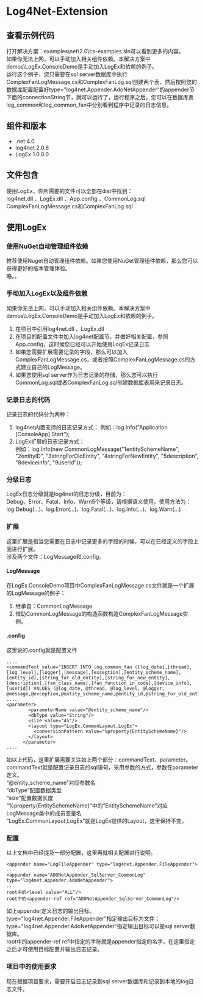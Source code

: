 # Log4Net-Extension  
## 查看示例代码  
打开解决方案：examples\net\2.0\cs-examples.sln可以看到更多的内容。    
如果你无法上网，可以手动加入相关组件依赖。本解决方案中demos\LogEx.ConsoleDemo是手动加入LogEx和依赖的例子。  
运行这个例子，您只需要在sql server数据库中执行ComplexFanLogMessage.cs和ComplexFanLog.sql创建两个表，然后按照您的数据库配置配置好type="log4net.Appender.AdoNetAppender"的appender节下面的connectionString节，就可以运行了，运行程序之后，您可以在数据库表log_common和log_common_fan中分别看到程序中记录的日志信息。  

## 组件和版本  
* .net 4.0  
* log4net 2.0.8
* LogEx 1.0.0.0

## 文件包含  
使用LogEx，你所需要的文件可以全部在dist中找到：    
log4net.dll  、LogEx.dll  、App.config  、CommonLog.sql  
ComplexFanLogMessage.cs和ComplexFanLog.sql    

## 使用LogEx  
### 使用NuGet自动管理组件依赖  
推荐使用Nuget自动管理组件依赖。如果您使用NuGet管理组件依赖，那么您可以获得更好的版本管理体验。  
略。。  
### 手动加入LogEx以及组件依赖   
如果你无法上网，可以手动加入相关组件依赖。本解决方案中demos\LogEx.ConsoleDemo是手动加入LogEx和依赖的例子。  
1. 在项目中引用log4net.dll  、LogEx.dll
2. 在项目的配置文件中加入log4net配置节，并做好相关配置，参照App.config，这时候您已经可以开始使用LogEx记录日志
3. 如果您需要扩展需要记录的字段，那么可以加入ComplexFanLogMessage.cs，或者按照ComplexFanLogMessage.cs的方式建立自己的LogMessage。
4. 如果您使用sql server作为日志记录的存储，那么您可以执行CommonLog.sql或者ComplexFanLog.sql创建数据库表用来记录日志。
### 记录日志的代码  
记录日志的代码分为两种：  
1. log4net内置支持的日志记录方式： 
例如：log.Info("Application [ConsoleApp] Start");   
2. LogEx扩展的日志记录方式：  
例如：log.Info(new CommonLogMessage("1entitySchemeName", "2entityID", "3stringForOldEntity", "4stringForNewEntity", "5description", "8deviceinfo", "9userid"));  

### 分级日志  
LogEx日志分级就是log4net的日志分级，目前为：  
Debug、Error、Fatal、Info、Warn5个等级，请根据语义使用。使用方法为：log.Debug(...)、log.Error(...)、log.Fatal(...)、log.Info(...)、log.Warn(...)   

### 扩展  
这里扩展是指当您需要在日志中记录更多的字段的时候，可以在已经定义的字段上面进行扩展。  
涉及两个文件：LogMessage和.config。  
#### LogMessage  
在LogEx.ConsoleDemo项目中ComplexFanLogMessage.cs文件就是一个扩展的LogMessage的例子：   
1. 继承自：CommonLogMessage  
2. 借助CommonLogMessage的构造函数构造ComplexFanLogMessage实例。  
#### .config  
这里说的.config就是配置文件  
```
....
<commandText value="INSERT INTO log_common_fan ([log_date],[thread],[log_level],[logger],[message],[exception],[entity_scheme_name],[entity_id],[string_for_old_entity],[string_for_new_entity],[description],[fan_class_name],[fan_function_in_code],[device_info],[userid]) VALUES (@log_date, @thread, @log_level, @logger, @message,@exception,@entity_scheme_name,@entity_id,@string_for_old_entity,@string_for_new_entity,@description,@fan_class_name,@fan_function_in_code,@device_info,@userid)"/>
....
<parameter>
        <parameterName value="@entity_scheme_name"/>
        <dbType value="String"/>
        <size value="45"/>
        <layout type="LogEx.CommonLayout,LogEx">
          <conversionPattern value="%property{EntitySchemeName}"/>
        </layout>
      </parameter>
....
```
如以上代码，这里扩展需要关注如上两个部分：commandText、parameter。  
commandText就是配置记录日志的sql语句，采用参数的方式，参数在parameter定义。  
“@entity_scheme_name”对应参数名   
“dbType”配置数据类型  
“size”配置数据长度   
“%property{EntitySchemeName}”中的“EntitySchemeName”对应LogMessage类中的成员变量名  
“LogEx.CommonLayout,LogEx”就是LogEx提供的Layout，这里保持不变。  

### 配置  
以上文档中已经提及一部分配置，这里再就相关配置进行说明。  
 ```
 <appender name="LogFileAppender" type="log4net.Appender.FileAppender">
 ...
<appender name="ADONetAppender_SqlServer_CommonLog" type="log4net.Appender.AdoNetAppender">
...
 root中的<level value="ALL"/>  
 root中的<appender-ref ref="ADONetAppender_SqlServer_CommonLog"/>  
 ```
 如上appender定义日志的输出目标。type="log4net.Appender.FileAppender"指定输出目标为文件；type="log4net.Appender.AdoNetAppender"指定输出目标可以是sql server数据库。  
root中的appender-ref ref中指定的字符就是appender指定的名字，在这里指定之后才可使用目标配置并输出日志记录。  

### 项目中的使用要求  
现在根据项目要求，需要开启日志记录到sql server数据库和记录到本地的log日志文件。  